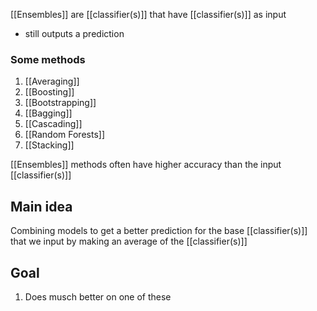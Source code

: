 [[Ensembles]] are [[classifier(s)]] that have [[classifier(s)]] as input
- still outputs a prediction
### Some methods
1. [[Averaging]]
2. [[Boosting]]
3. [[Bootstrapping]]
4. [[Bagging]]
5. [[Cascading]]
6. [[Random Forests]]
7. [[Stacking]]

[[Ensembles]] methods often have higher accuracy than the input [[classifier(s)]]

## Main idea
Combining models to get a better prediction for the base [[classifier(s)]] that we input by making an average of the [[classifier(s)]]

## Goal
1. Does musch better on one of these